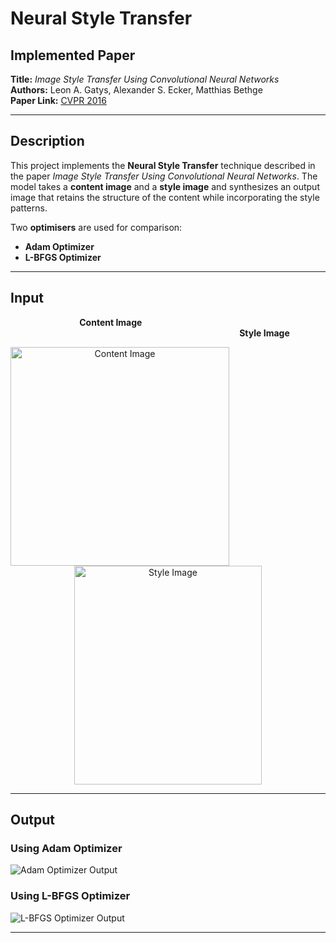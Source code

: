 # **Neural Style Transfer**  

## **Implemented Paper**  
**Title:** *Image Style Transfer Using Convolutional Neural Networks*  
**Authors:** Leon A. Gatys, Alexander S. Ecker, Matthias Bethge  
**Paper Link:** [CVPR 2016](https://www.cv-foundation.org/openaccess/content_cvpr_2016/papers/Gatys_Image_Style_Transfer_CVPR_2016_paper.pdf)  

---

## **Description**  
This project implements the **Neural Style Transfer** technique described in the paper *Image Style Transfer Using Convolutional Neural Networks*. The model takes a **content image** and a **style image** and synthesizes an output image that retains the structure of the content while incorporating the style patterns.  

Two **optimisers** are used for comparison:  
- **Adam Optimizer**   
- **L-BFGS Optimizer**


---

## **Input**  

<p align="left">
  &nbsp;&nbsp;&nbsp;&nbsp;&nbsp;&nbsp;&nbsp;&nbsp;&nbsp;&nbsp;&nbsp;&nbsp;&nbsp;&nbsp;&nbsp;&nbsp;&nbsp;&nbsp;&nbsp;&nbsp;&nbsp;&nbsp;&nbsp;&nbsp;&nbsp;&nbsp;&nbsp;
  <b>Content Image</b> &nbsp;&nbsp;&nbsp;&nbsp;&nbsp;&nbsp;&nbsp;&nbsp;&nbsp;&nbsp;&nbsp;&nbsp;&nbsp;&nbsp;&nbsp;&nbsp;&nbsp;&nbsp;&nbsp;&nbsp;&nbsp;&nbsp;&nbsp;&nbsp;&nbsp;&nbsp;&nbsp;&nbsp;&nbsp;&nbsp;&nbsp;&nbsp;&nbsp;&nbsp;&nbsp;&nbsp;&nbsp;&nbsp;&nbsp;&nbsp;&nbsp;&nbsp;&nbsp;&nbsp;&nbsp;&nbsp;&nbsp;&nbsp;&nbsp;&nbsp;&nbsp;&nbsp;&nbsp;&nbsp;&nbsp;&nbsp;&nbsp;&nbsp;&nbsp;&nbsp;&nbsp;&nbsp;&nbsp;&nbsp;&nbsp;&nbsp;&nbsp;&nbsp;&nbsp;&nbsp;&nbsp;&nbsp;&nbsp;&nbsp;&nbsp;&nbsp;&nbsp;&nbsp;&nbsp;&nbsp;&nbsp;&nbsp;&nbsp;&nbsp;&nbsp;&nbsp;&nbsp;&nbsp;&nbsp;&nbsp;&nbsp;&nbsp;
  <b>Style Image</b>
</p>

<p align="center">
  <img src="https://github.com/user-attachments/assets/e5d9d68c-b844-4122-b769-013996e27856" align="left" alt="Content Image" width="350" height="350">
  <img src="https://github.com/user-attachments/assets/2c696cd7-9707-4f47-9f6d-fa7a2416c179" alt="Style Image" width="300" height="350">
</p>


---

## **Output**  

### **Using Adam Optimizer**  
![Adam Optimizer Output](https://github.com/user-attachments/assets/c9dded16-9f31-44b9-b10b-4508a86f2737)  

### **Using L-BFGS Optimizer**  
![L-BFGS Optimizer Output](https://github.com/user-attachments/assets/5b3e1ddd-446e-4eee-91ca-da34528d7c15)  


---
